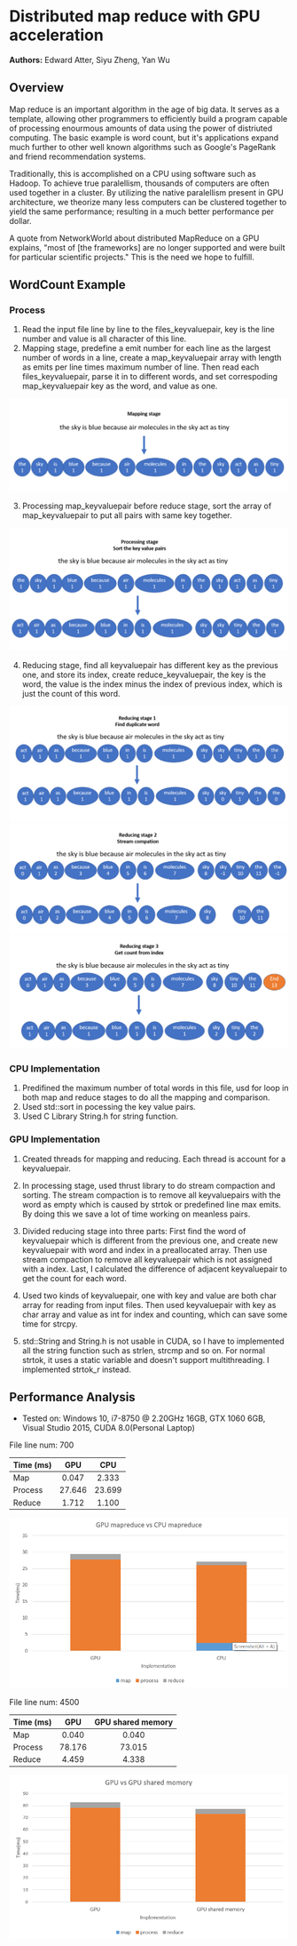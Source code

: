 Distributed map reduce with GPU acceleration
======================
**Authors:** Edward Atter, Siyu Zheng, Yan Wu

## Overview
Map reduce is an important algorithm in the age of big data. It serves as a template, allowing other programmers to efficiently build a program capable of processing enourmous amounts of data using the power of distriuted computing. The basic example is word count, but it's applications expand much further to other well known algorithms such as Google's PageRank and friend recommendation systems. 

Traditionally, this is accomplished on a CPU using software such as Hadoop. To achieve true paralellism, thousands of computers are often used together in a cluster. By utilizing the native paralellism present in GPU architecture, we theorize many less computers can be clustered together to yield the same performance; resulting in a much better performance per dollar. 

A quote from NetworkWorld about distributed MapReduce on a GPU explains, "most of [the frameworks] are no longer supported and were built for particular scientific projects." This is the need we hope to fulfill.

## WordCount Example

### Process
1. Read the input file line by line to the files_keyvaluepair, key is the line number and value is all character of this line.
2. Mapping stage, predefine a emit number for each line as the largest number of words in a line, create a map_keyvaluepair array with length as emits per line times maximum number of line. Then read each files_keyvaluepair, parse it in to different words, and set correspoding map_keyvaluepair key as the word, and value as one.

![](img/map.png) 

3. Processing map_keyvaluepair before reduce stage, sort the array of map_keyvaluepair to put all pairs with same key together.

![](img/process.png) 

4. Reducing stage, find all keyvaluepair has different key as the previous one, and store its index, create reduce_keyvaluepair, the key is the word, the value is the index minus the index of previous index, which is just the count of this word.

![](img/reduce1.png) 
![](img/reduce2.png) 
![](img/reduce3.png) 


### CPU Implementation

1. Predifined the maximum number of total words in this file, usd for loop in both map and reduce stages to do all the mapping and comparison.
2. Used std::sort in pocessing the key value pairs.
3. Used C Library String.h for string function.

### GPU Implementation

1. Created threads for mapping and reducing. Each thread is account for a keyvaluepair.

2. In processing stage, used thrust library to do stream compaction and sorting. The stream compaction is to remove all keyvaluepairs with the word as empty which is caused by strtok or predefined line max emits. By doing this we save a lot of time working on meanless pairs.

3. Divided reducing stage into three parts: First find the word of keyvaluepair which is different from the previous one, and create new keyvaluepair with word and index in a preallocated array. Then use stream compaction to remove all keyvaluepair which is not assigned with a index. Last, I calculated the difference of adjacent keyvaluepair to get the count for each word.

4. Used two kinds of keyvaluepair, one with key and value are both char array for reading from input files. Then used keyvaluepair with key as char array and value as int for index and counting, which can save some time for strcpy.

5. std::String and String.h is not usable in CUDA, so I have to implemented all the string function such as strlen, strcmp and so on. For normal strtok, it uses a static variable and doesn't support multithreading. I implemented strtok_r instead.

## Performance Analysis

* Tested on: Windows 10, i7-8750 @ 2.20GHz 16GB, GTX 1060 6GB, Visual Studio 2015, CUDA 8.0(Personal Laptop)

File line num: 700

|Time (ms) | GPU       | CPU           |
| ---------|:---------:|:-------------:|
|Map   | 0.047     | 2.333 |
|Process| 27.646 | 23.699 |
|Reduce | 1.712  | 1.100   |

![](img/GPUvsCPU.png)  

File line num: 4500

|Time (ms) | GPU       | GPU shared memory           |
| ---------|:---------:|:-------------:|
|Map   | 0.040   | 0.040 |
|Process| 78.176 | 73.015 |
|Reduce | 4.459  | 4.338   |

![](img/GPUvsGPUshared.png)  